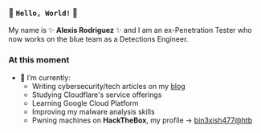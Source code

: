### 👋 `Hello, World!` 👋

My name is ✨ **Alexis Rodriguez** ✨ and I am an ex-Penetration Tester who now works on the blue team as a Detections Engineer.

### At this moment
- 🌱 I’m currently:
  - Writing cybersecurity/tech articles on my [blog](https://blog.bin3xish477.com)
  - Studying Cloudflare's service offerings
  - Learning Google Cloud Platform
  - Improving my malware analysis skills
  - Pwning machines on **HackTheBox**, my profile -> [bin3xish477@htb](https://app.hackthebox.com/profile/264210)
